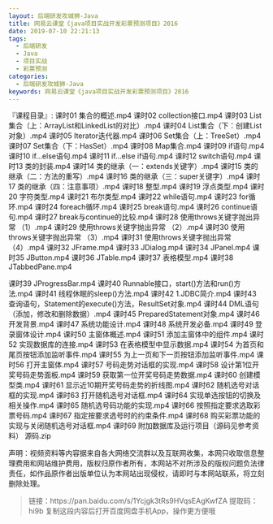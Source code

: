 ```yaml
---
layout: 后端研发攻城狮-Java
title: 网易云课堂《java项目实战开发彩票预测项目》2016
date: 2019-07-10 22:21:13
tags:
  - 后端研发
  - Java
  - 项目实战
  - 彩票预测
categories:
  - 后端研发攻城狮-Java
keywords: 网易云课堂《java项目实战开发彩票预测项目》2016
---
```

『课程目录』: 
课时01 集合的概述.mp4
课时02 collection接口.mp4
课时03 List集合（上：ArrayList和LinkedList的对比）.mp4
课时04 List集合（下：创建List对象）.mp4
课时05 Iterator迭代器.mp4
课时06 Set集合（上：TreeSet）.mp4
课时07 Set集合（下：HasSet）.mp4
课时08 Map集合.mp4
课时09 if语句.mp4
课时10 if...else语句.mp4
课时11 if...else if语句.mp4
课时12 switch语句.mp4
课时13 类的封装.mp4
课时14 类的继承（一：extends关键字）.mp4
课时15 类的继承（二：方法的重写）.mp4
课时16 类的继承（三：super关键字）.mp4
课时17 类的继承（四：注意事项）.mp4
课时18 整型.mp4
课时19 浮点类型.mp4
课时20 字符类型.mp4
课时21 布尔类型.mp4
课时22 while语句.mp4
课时23 for循环.mp4
课时24 foreach循环.mp4
课时25 break语句.mp4
课时26 continue语句.mp4
课时27 break与continue的比较.mp4
课时28 使用throws关键字抛出异常 （1）.mp4
课时29 使用throws关键字抛出异常 （2）.mp4
课时30 使用throws关键字抛出异常 （3）.mp4
课时31 使用throws关键字抛出异常 （4）.mp4
课时32 JFrame.mp4
课时33 JDialog.mp4
课时34 JPanel.mp4
课时35 JButton.mp4
课时36 JTable.mp4
课时37 表格模型.mp4
课时38 JTabbedPane.mp4
<!-- more -->
课时39 JProgressBar.mp4
课时40 Runnable接口，start()方法和run()方法.mp4
课时41 线程休眠的sleep()方法.mp4
课时42 1.JDBC简介.mp4
课时43 查询语句，Statement的execute()方法，ResultSet对象.mp4
课时44 DML语句（添加，修改和删除数据）.mp4
课时45 PreparedStatement对象.mp4
课时46 开发背景.mp4
课时47 系统功能设计.mp4
课时48 系统开发必备.mp4
课时49 登录窗体设计.mp4
课时50 主窗体概述.mp4
课时51 添加主窗体中的组件.mp4
课时52 实现数据库的连接.mp4
课时53 在表格模型中显示数据.mp4
课时54 为首页和尾页按钮添加监听事件.mp4
课时55 为上一页和下一页按钮添加监听事件.mp4
课时56 打开主窗体.mp4
课时57 号码走势对话框的实现.mp4
课时58 设计第1位开奖号码走势面板.mp4
课时59 获取第一位开奖号码走势数据.mp4
课时60 创建模型类.mp4
课时61 显示近10期开奖号码走势的折线图.mp4
课时62 随机选号对话框的实现.mp4
课时63 打开随机选号对话框.mp4
课时64 实现单选按钮的切换及相关操作.mp4
课时65 随机选号码功能的实现.mp4
课时66 按照指定要求选取彩票号码.mp4
课时67 指定按要求选号时的约束条件.mp4
课时68 购买彩票功能的实现与关闭随机选号对话框.mp4
课时69 附加数据库及运行项目（源码见参考资料）
源码.zip
<div class="post-copyright">
    <div class="post-copyright__author">
      <span class="post-copyright-meta">声明：视频资料等内容据来自各大网络交流群以及互联网收集，本网只收取信息整理费用和网站维护费用，版权归原作者所有，本网站不对所涉及的版权问题负法律责任，如作品原作者出版单位认为本网站出现侵权，请即时与本网站联系，将立刻删除处理。 </span>
    </div>
</div>

<blockquote class="blockquote-center">
链接：https://pan.baidu.com/s/1Ycjgk3tRs9HVqsEAgKwfZA 
提取码：hi9b 
复制这段内容后打开百度网盘手机App，操作更方便哦
</blockquote>

